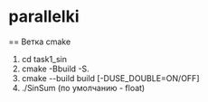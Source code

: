 # parallelki
== Ветка cmake
1. cd task1_sin
2. cmake -Bbuild -S.
3. cmake --build build [-DUSE_DOUBLE=ON/OFF]
4. ./SinSum (по умолчанию - float)
